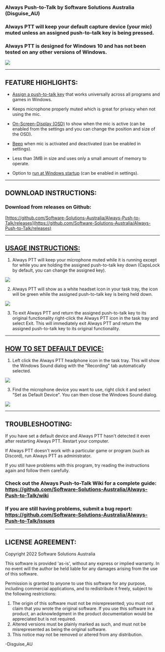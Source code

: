 ### Always Push-to-Talk by Software Solutions Australia (Disguise_AU)

### Always PTT will keep your default capture device (your mic) muted unless an assigned push-to-talk key is being pressed.

### Always PTT is designed for Windows 10 and has not been tested on any other versions of Windows.

[![](https://i.postimg.cc/4yFyjMSM/APTT-1.png)](https://postimg.cc/xNM9zsYy)

***

## FEATURE HIGHLIGHTS:

* [Assign a push-to-talk key](https://github.com/Software-Solutions-Australia/Always-Push-to-Talk/wiki/Settings-Overview#1-assign-a-push-to-talk-key) that works universally across all programs and games in Windows.

* Keeps microphone properly muted which is great for privacy when not using the mic.

* [On-Screen-Display (OSD)](https://github.com/Software-Solutions-Australia/Always-Push-to-Talk/wiki/Settings-Overview#3-on-screen-display-osd-settings) to show when the mic is active (can be enabled from the settings and you can change the position and size of the OSD).

* [Beep](https://github.com/Software-Solutions-Australia/Always-Push-to-Talk/wiki/Settings-Overview#4-enable-beep-when-microphone-is-activated-and-deactivated) when mic is activated and deactivated (can be enabled in settings).

* Less than 3MB in size and uses only a small amount of memory to operate.

* Option to [run at Windows startup](https://github.com/Software-Solutions-Australia/Always-Push-to-Talk/wiki/Settings-Overview#5-run-always-ptt-automatically-on-windows-startup) (can be enabled in settings).

***

## DOWNLOAD INSTRUCTIONS:

### Download from releases on Github: 
[https://github.com/Software-Solutions-Australia/Always-Push-to-Talk/releases](https://github.com/Software-Solutions-Australia/Always-Push-to-Talk/releases)

***

## [USAGE INSTRUCTIONS:](https://github.com/Software-Solutions-Australia/Always-Push-to-Talk/wiki)

1. Always PTT will keep your microphone muted while it is running except for while you are holding the assigned push-to-talk key down (CapsLock by default, you can change the assigned key).

[![](https://i.postimg.cc/XvF2q6Kf/capslock.png)](https://postimg.cc/gwzyt5Tj)

2. Always PTT will show as a white headset icon in your task tray, the icon will be green while the assigned push-to-talk key is being held down.

[![](https://i.postimg.cc/mD9qWGq1/APTT-4.png)](https://postimg.cc/qhkQ2Wpp)

3. To exit Always PTT and return the assigned push-to-talk key to its original functionality right-click the Always PTT icon in the task tray and select Exit. This will immediately exit Always PTT and return the assigned push-to-talk key to its original functionality.

***

## [HOW TO SET DEFAULT DEVICE:](https://github.com/Software-Solutions-Australia/Always-Push-to-Talk/wiki/Setting-a-Default-Microphone)

1. Left click the Always PTT headphone icon in the task tray. This will show the Windows Sound dialog with the "Recording" tab automatically selected.

[![](https://i.postimg.cc/6QRvxj91/APTT-5.png)](https://postimg.cc/VSf6jF0j)

3. Find the microphone device you want to use, right click it and select "Set as Default Device". You can then close the Windows Sound dialog.

[![](https://i.postimg.cc/V6hQ9Rtm/APTT-6.png)](https://postimg.cc/7GSWwSXW)

***

## TROUBLESHOOTING:

If you have set a default device and Always PTT hasn't detected it even after restarting Always PTT. Restart your computer.

If Always PTT doesn't work with a particular game or program (such as Discord), run Always PTT as administrator.

If you still have problems with this program, try reading the instructions again and follow them carefully.

### Check out the Always Push-to-Talk Wiki for a complete guide: https://github.com/Software-Solutions-Australia/Always-Push-to-Talk/wiki

### If you are still having problems, submit a bug report: https://github.com/Software-Solutions-Australia/Always-Push-to-Talk/issues

***

## LICENSE AGREEMENT:

Copyright 2022 Software Solutions Australia

This software is provided 'as-is', without any express or implied warranty. In no event will the author be held liable for any damages arising from the use of this software.

Permission is granted to anyone to use this software for any purpose, including commercial applications, and to redistribute it freely, subject to the following restrictions:

1. The origin of this software must not be misrepresented; you must not claim that you wrote the original software.
   If you use this software in a product, an acknowledgment in the product documentation would be appreciated but is not required.
2. Altered versions must be plainly marked as such, and must not be misrepresented as being the original software.
3. This notice may not be removed or altered from any distribution.


-Disguise_AU
